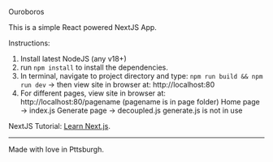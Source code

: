 Ouroboros

This is a simple React powered NextJS App.

Instructions:
1. Install latest NodeJS (any v18+)
2. run `npm install` to install the dependencies.
3. In terminal, navigate to project directory and type:  `npm run build && npm run dev`  -> then view site in browser at: http://localhost:80
4. For different pages, view site in browser at: http://localhost:80/pagename (pagename is in page folder)
    Home page -> index.js
    Generate page -> decoupled.js
    generate.js is not in use

NextJS Tutorial: [Learn Next.js](https://nextjs.org/learn).

---

Made with love in Pttsburgh.
